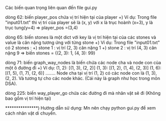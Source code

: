 Các biến quan trọng liên quan đến file gui.py

dòng 62: biến player_pos chứa vị trí hiện tại của player 
    +) Ví dụ: Trong file "input01.txt" thì vị trí của player sẽ là (x, y) với x là trục hoành (x=3), y là trục tung(y=4) => player_pos =(3,4)

dòng 65: biến stones là một dict với key là vị trí hiện tại của các stones và value là cân nặng tương ứng với từng stone
    +) Ví dụ: Trong file "input01.txt" có 2 stones :
        +) stone 1 : vị trí (2, 3) cân nặng 1
        +) stone 2 : vị trí (4, 3) cân nặng 9
        => biến stones = {(2, 3): 1, (4, 3): 99}

dòng 71: biến graph_way_nodes là biến chứa các node cha và node con của một ô đường đi
    +) Ví dụ: (1, 2): [(1, 3), (2, 2)]
              (1, 3): [(1, 2), (1, 4), (2, 3)]
              (1, 6): [(1, 5), (1, 7), (2, 6)]
              ........
            Node cha tại vị trí (1, 2) có các node con là (1, 3), (2, 2). Và tương tự cho các node khác. (Cái này là graph như học trong môn DSA).


dòng 225: biến way_player_go chứa các đường đi mà nhân vật sẽ đi (Không bao gồm vị trí hiện tại)

***************) Hướng dẫn sử dụng:
Mn nên chạy python gui.py để xem cách nhân vật di chuyển.